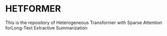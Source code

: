 # HETFORMER
This is the repository of Heterogeneous Transformer with Sparse Attention forLong-Text Extractive Summarization
